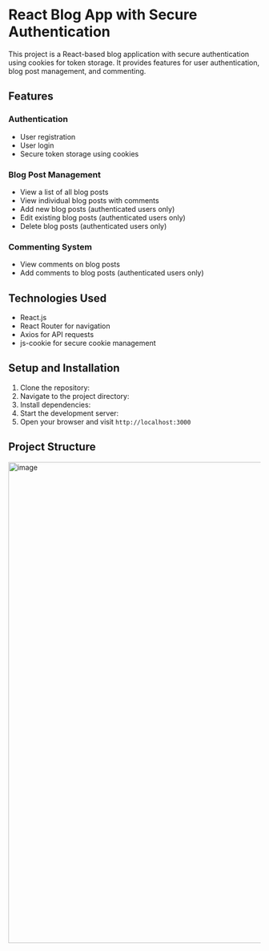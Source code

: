 # React Blog App with Secure Authentication

This project is a React-based blog application with secure authentication using cookies for token storage. It provides features for user authentication, blog post management, and commenting.

## Features

### Authentication
- User registration
- User login
- Secure token storage using cookies

### Blog Post Management
- View a list of all blog posts
- View individual blog posts with comments
- Add new blog posts (authenticated users only)
- Edit existing blog posts (authenticated users only)
- Delete blog posts (authenticated users only)

### Commenting System
- View comments on blog posts
- Add comments to blog posts (authenticated users only)

## Technologies Used

- React.js
- React Router for navigation
- Axios for API requests
- js-cookie for secure cookie management

## Setup and Installation

1. Clone the repository:
2. Navigate to the project directory:
3. Install dependencies:
4. Start the development server:
5. Open your browser and visit `http://localhost:3000`

## Project Structure

<img width="959" alt="image" src="https://github.com/user-attachments/assets/c1d46049-8f1d-41a5-9687-dce4b7da7e1c">

